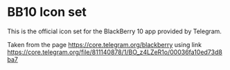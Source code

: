 # BB10 Icon set

This is the official icon set for the BlackBerry 10 app provided by Telegram.

Taken from the page https://core.telegram.org/blackberry using link https://core.telegram.org/file/811140878/1/BO_z4LZeR1o/00036fa10ed73d8ba7
